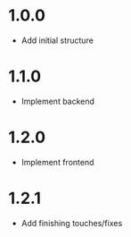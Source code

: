 # 1.0.0

- Add initial structure

# 1.1.0

- Implement backend

# 1.2.0

- Implement frontend

# 1.2.1

- Add finishing touches/fixes
